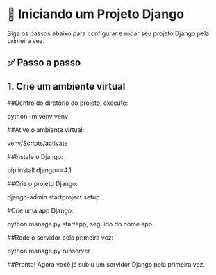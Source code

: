 # 🚀 Iniciando um Projeto Django

Siga os passos abaixo para configurar e rodar seu projeto Django pela primeira vez.

## ✅ Passo a passo

## 1. Crie um ambiente virtual
##Dentro do diretório do projeto, execute:

python -m venv venv

##Ative o ambiente virtual:

venv/Scripts/activate

##Instale o Django:

pip install django==4.1

##Crie o projeto Django:

django-admin startproject setup .

#Crie uma app Django:

python manage.py startapp, seguido do nome app.

##Rode o servidor pela primeira vez:

python manage.py runserver

##Pronto! Agora você já subiu um servidor Django pela primeira vez.